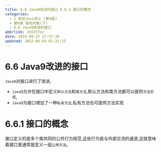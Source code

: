 ```yaml
---
title: 6.6 Java9改进的接口 6.6.1 接口的概念
categories: 
  - 1 疯狂Java讲义 (第4版)
  - 第6章 面向对象(下)
  - 6.6 Java9改进的接口
abbrlink: 2653f7ec
date: 2019-09-25 17:57:39
updated: 2022-04-03 01:21:15
---
```

# 6.6 Java9改进的接口 #
`Java9`对接口进行了改进,
- `java9`允许在接口中定义`默认方法`和`类方法`,默认方法和类方法都可以提供`方法实现`,
- `Java9`为接口增加了一种`私有方法`,私有方法也可提供方法实现

# 6.6.1 接口的概念 #
接口定义的是多个类共同的公共行为规范,这些行为是与外部交流的通道,这就意味着接口里通常是定义一组`公用方法`。



